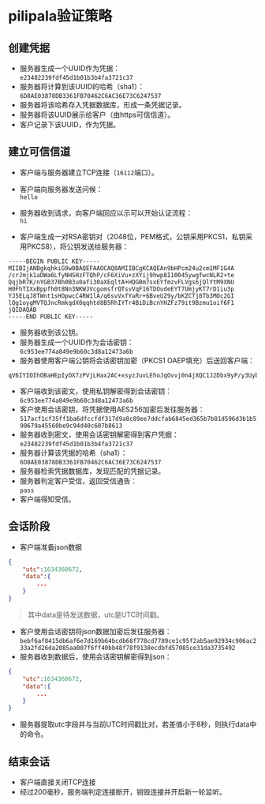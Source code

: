 # pilipala验证策略

## 创建凭据

* 服务器生成一个UUID作为凭据：  
`e23482239fdf45d1b01b3b4fa3721c37`
* 服务器将计算到该UUID的哈希（sha1）：  
`6D8AE03878DB3361FB70462C6AC36E73C6247537`
* 服务器将该哈希存入凭据数据库，形成一条凭据记录。
* 服务器将该UUID展示给客户（由https可信信道）。
* 客户记录下该UUID，作为凭据。

## 建立可信信道

* 客户端与服务器建立TCP连接（`16112`端口）。

* 客户端向服务器发送问候：  
`hello`
* 服务器收到请求，向客户端回应以示可以开始认证流程：  
`hi`
* 客户端生成一对RSA密钥对（2048位，PEM格式，公钥采用PKCS1，私钥采用PKCS8），将公钥发送给服务器：

```text
-----BEGIN PUBLIC KEY-----
MIIBIjANBgkqhkiG9w0BAQEFAAOCAQ8AMIIBCgKCAQEAn9bHPcm24u2cm1MF1G4A
/crJmjk1aDWa6LfyNHSHzFTQhP/cF6XiVu+zXYij9hwp8I10045ywgfwcNLR2+te
QqjbR7K/nYGB37Bh0B3u0afi30aXEqltA+HQGBm7sxEYfmzvFLVgs6jQlYtM9XNU
H0FhTIXxBppfh0t8Nn3NKWJVcgomsfrQTsvVqF16TDOudeEYT7UmjyKT7rD1iu3p
YJ5ELqJ8TWnt1sHOpwcC4RW1lA/q6svVxfYaRr+6BveUZ9y/bKZCTj8Tb3MOc2GI
lQg1oygMVTQJncRmkqdX0qqhtd8B5RhIYTr4BiDiBcnYHZFz79it9Bzmu1oif6F1
jQIDAQAB
-----END PUBLIC KEY-----
```

* 服务器收到该公钥。
* 服务器生成一个UUID作为会话密钥：  
`6c953ee774a849e9b60c3d8a12473a6b`
* 服务器使用客户端公钥将会话密钥加密（PKCS1 OAEP填充）后送回客户端：

```text
qV6IYIOIhOBaHEpIyOX7zPVjLHax2AC+xsyzJuvLEhoJqOvvj0n4jXQC1J2Dbx9yP/y3UybccSbXj7ut+EW0UORC6rA3sMA/R+p2F5hlgJhPdzDLKoOvpWxtROq23OX6i4yoqZ3MoituqGICBxoVopz30TVc3Y+ayHPYYrkNvYc5PBZu2BGgPmM/CLiuc1dQ3o6fJ0LkamXkiBqTu4e9lwEOLJaE2ht+VGW0zue6ecIlUEjHrcU37m9kLlFsEeAweDtg3ppoKtnEVziy46m6ygnCbbxUbamxGdq+N6AFuCWl/C5VY7B05YOMCV9KNZgv6SE2LcUaHhSbrZTc/OFSTg==
```

* 客户端收到该密文，使用私钥解密得到会话密钥：
`6c953ee774a849e9b60c3d8a12473a6b`
* 客户使用会话密钥，将凭据使用AES256加密后发往服务器：
`517acf1cf35ff1ba6dfccfdf317d9a8c89ee7ddcfab6845ed365b7b81d596d3b1b590679a45560be9c94d40c607b8613`
* 服务器收到密文，使用会话密钥解密得到客户凭据：  
`e23482239fdf45d1b01b3b4fa3721c37`
* 服务器计算该凭据的哈希（sha1）：
`6D8AE03878DB3361FB70462C6AC36E73C6247537`
* 服务器检索凭据数据库，发现匹配的凭据记录。
* 服务器判定客户受信，返回受信通告：  
`pass`
* 客户端得知受信。

## 会话阶段

* 客户端准备json数据

```json
{
    "utc":1634360672,
    "data":{
        ...
    }
}
```

> 其中data是待发送数据，utc是UTC时间戳。

* 客户使用会话密钥将json数据加密后发往服务器：
`bebf6af8415db6af6e7d169b64bcdb68f778cd7789ce1c95f2ab5ae92934c906ac233a2fd26da2085aa007f6ff40bb48f78f9138ecdbfd57085ce31da3735492`
* 服务器收到数据后，使用会话密钥解密得到json：

```json
{
    "utc":1634360672,
    "data":{
        ...
    }
}
```

* 服务器提取utc字段并与当前UTC时间戳比对，若差值小于8秒，则执行data中的命令。

## 结束会话

* 客户端直接关闭TCP连接
* 经过200毫秒，服务端判定连接断开，销毁连接并开启新一轮监听。
